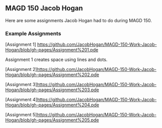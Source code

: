 ## MAGD 150 Jacob Hogan
Here are some assignments Jacob Hogan had to do during MAGD 150.

### Example Assignments
[Assignment 1] https://github.com/JacobHogan/MAGD-150-Work-Jacob-Hogan/blob/gh-pages/Assignment%201.pde


Assignment 1 creates space using lines and dots.

[Assignment 2]https://github.com/JacobHogan/MAGD-150-Work-Jacob-Hogan/blob/gh-pages/Assignment%202.pde


[Assignment 3]https://github.com/JacobHogan/MAGD-150-Work-Jacob-Hogan/blob/gh-pages/Assignment%203.pde

[Assignment 4]https://github.com/JacobHogan/MAGD-150-Work-Jacob-Hogan/blob/gh-pages/Assignment%204.pde

[Assignment 5]https://github.com/JacobHogan/MAGD-150-Work-Jacob-Hogan/blob/gh-pages/Assignment%205.pde

